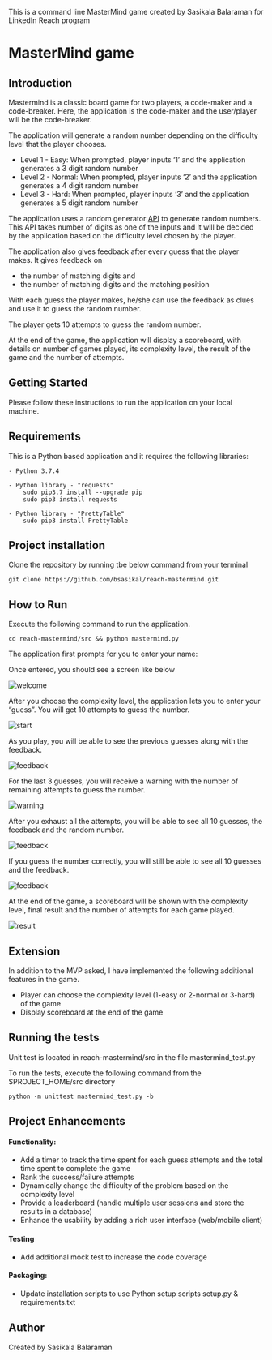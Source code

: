 This is a command line MasterMind game created by Sasikala Balaraman for LinkedIn Reach program

# MasterMind game

## Introduction

Mastermind is a classic board game for two players, a code-maker and a code-breaker. Here, the application is the code-maker and the user/player will be the code-breaker. 

The application will generate a random number depending on the difficulty level that the player chooses.
- Level 1 - Easy: When prompted, player inputs ‘1’ and the application generates a 3 digit random number
- Level 2 - Normal: When prompted, player inputs ‘2’ and the application generates a 4 digit random number
- Level 3 - Hard: When prompted, player inputs ‘3’ and the application generates a 5 digit random number

The application uses a random generator [API](https://www.random.org/clients/http/api/) to generate random numbers. This API takes number of digits as one of the inputs and it will be decided by the application based on the difficulty level chosen by the player.

The application also gives feedback after every guess that the player makes. It gives feedback on 
- the number of matching digits and 
- the number of matching digits and the matching position

With each guess the player makes, he/she can use the feedback as clues and use it to guess the random number.

The player gets 10 attempts to guess the random number.

At the end of the game, the application will display a scoreboard, with details on number of games played, its complexity level, the result of the game and the number of attempts.

## Getting Started

Please follow these instructions to run the application on your local machine.

## Requirements

This is a Python based application and it requires the following libraries:
```
- Python 3.7.4

- Python library - "requests"
	sudo pip3.7 install --upgrade pip
	sudo pip3 install requests

- Python library - "PrettyTable"
	sudo pip3 install PrettyTable
```

## Project installation

Clone the repository by running tbe below command from your terminal

```
git clone https://github.com/bsasikal/reach-mastermind.git
```

## How to Run
	
Execute the following command to run the application.

```
cd reach-mastermind/src && python mastermind.py
```

The application first prompts for you to enter your name:

Once entered, you should see a screen like below

![welcome](./images/welcome.png?raw=true)

After you choose the complexity level, the application lets you to enter your “guess”. You will get 10 attempts to guess the number.

![start](./images/start.png?raw=true)

As you play, you will be able to see the previous guesses along with the feedback.

![feedback](./images/feedback1.png?raw=true)

For the last 3 guesses, you will receive a warning with the number of remaining attempts to guess the number.

![warning](./images/warning.png?raw=true)

After you exhaust all the attempts, you will be able to see all 10 guesses, the feedback and the random number.

![feedback](./images/feedback2.png?raw=true)

If you guess the number correctly, you will still be able to see all 10 guesses and the feedback.

![feedback](./images/feedback3.png?raw=true)

At the end of the game, a scoreboard will be shown with the complexity level, final result and the number of attempts for each game played.

![result](./images/result.png?raw=true)

## Extension
In addition to the MVP asked, I have implemented the following additional features in the game.

- Player can choose the complexity level (1-easy or 2-normal or 3-hard) of the game
- Display scoreboard at the end of the game

## Running the tests
Unit test is located in reach-mastermind/src in the file mastermind_test.py

To run the tests, execute the following command from the $PROJECT_HOME/src directory

```
python -m unittest mastermind_test.py -b
```

## Project Enhancements

#### Functionality:
- Add a timer to track the time spent for each guess attempts and the total time spent to complete the game
- Rank the success/failure attempts 
- Dynamically change the difficulty of the problem based on the complexity level
- Provide a leaderboard (handle multiple user sessions and store the results in a database)
- Enhance the usability by adding a rich user interface (web/mobile client)

#### Testing
- Add additional mock test to increase the code coverage

#### Packaging:
- Update installation scripts to use Python setup scripts setup.py & requirements.txt


## Author
Created by Sasikala Balaraman






